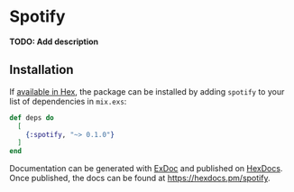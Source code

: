 # Spotify

**TODO: Add description**

## Installation

If [available in Hex](https://hex.pm/docs/publish), the package can be installed
by adding `spotify` to your list of dependencies in `mix.exs`:

```elixir
def deps do
  [
    {:spotify, "~> 0.1.0"}
  ]
end
```

Documentation can be generated with [ExDoc](https://github.com/elixir-lang/ex_doc)
and published on [HexDocs](https://hexdocs.pm). Once published, the docs can
be found at <https://hexdocs.pm/spotify>.

